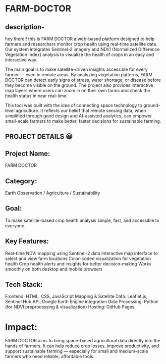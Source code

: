 # FARM-DOCTOR

## description- 
hey there!! this is FARM DOCTOR a web-based platform designed to help farmers and researchers monitor crop health using real-time satellite data. Our system integrates Sentinel-2 imagery and NDVI (Normalized Difference Vegetation Index) analysis to visualize the health of crops in an easy and interactive way.

The main goal is to make satellite-driven insights accessible for every farmer — even in remote areas. By analyzing vegetation patterns, FARM DOCTOR can detect early signs of stress, water shortage, or disease before they become visible on the ground. The project also provides interactive map layers where users can zoom in on their own farms and check the health status in near real-time.

This tool was built with the idea of connecting space technology to ground-level agriculture. It reflects our belief that remote sensing data, when simplified through good design and AI-assisted analytics, can empower small-scale farmers to make better, faster decisions for sustainable farming.

## PROJECT DETAILS 😀
## Project Name:

FARM DOCTOR

## Category: 

Earth Observation / Agriculture / Sustainability

## Goal: 

To make satellite-based crop health analysis simple, fast, and accessible to everyone.

## Key Features:

Real-time NDVI mapping using Sentinel-2 data
Interactive map interface to select and view farm locations
Color-coded visualization for vegetation health
Crop health alerts and insights for better decision-making
Works smoothly on both desktop and mobile browsers
## Tech Stack:

Frontend: HTML, CSS, JavaScript
Mapping & Satellite Data: Leaflet.js, Sentinel Hub API, Google Earth Engine integration
Data Processing: Python (for NDVI preprocessing & visualization)
Hosting: GitHub Pages
# Impact:

FARM DOCTOR aims to bring space-based agricultural data directly into the hands of farmers. It can help reduce crop losses, improve productivity, and support sustainable farming — especially for small and medium-scale farmers who need reliable, affordable tools.
